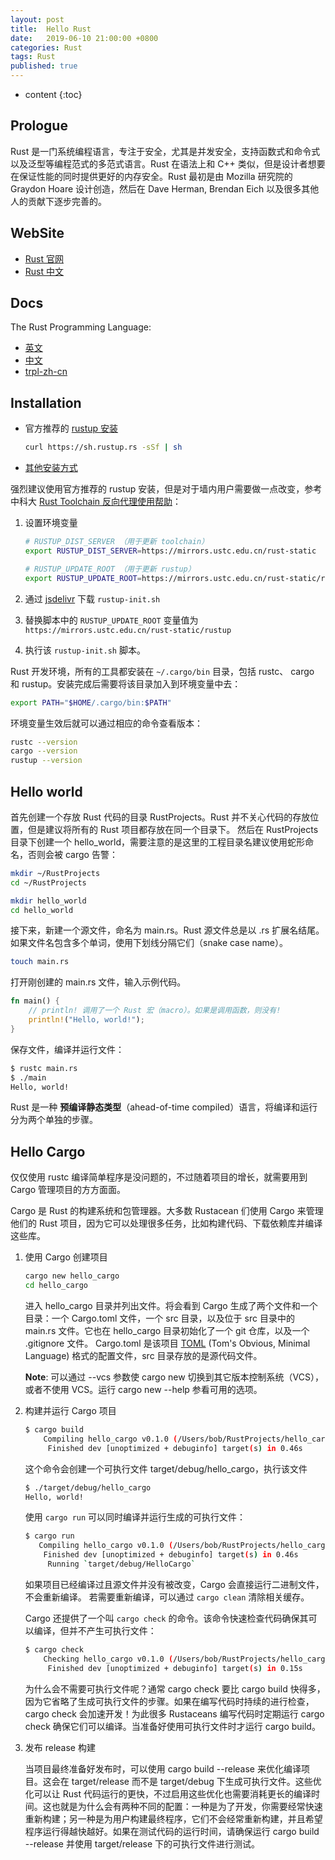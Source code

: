 ```yaml
---
layout: post
title:  Hello Rust
date:   2019-06-10 21:00:00 +0800
categories: Rust
tags: Rust
published: true
---
```


* content
{:toc}

## Prologue

Rust 是一门系统编程语言，专注于安全，尤其是并发安全，支持函数式和命令式以及泛型等编程范式的多范式语言。Rust 在语法上和 C++ 类似，但是设计者想要在保证性能的同时提供更好的内存安全。Rust 最初是由 Mozilla 研究院的 Graydon Hoare 设计创造，然后在 Dave Herman, Brendan Eich 以及很多其他人的贡献下逐步完善的。

## WebSite

* [Rust 官网](https://www.rust-lang.org/)
* [Rust 中文](https://rustlang-cn.org/)

## Docs

The Rust Programming Language:

* [英文](https://doc.rust-lang.org/book/)
* [中文](https://rustlang-cn.org/office/rust/book/)
* [trpl-zh-cn](https://kaisery.github.io/trpl-zh-cn/foreword.html)

## Installation

* 官方推荐的 [rustup 安装](https://www.rust-lang.org/tools/install)

    ```bash
    curl https://sh.rustup.rs -sSf | sh
    ```

* [其他安装方式](https://forge.rust-lang.org/other-installation-methods.html)

强烈建议使用官方推荐的 rustup 安装，但是对于墙内用户需要做一点改变，参考中科大 [Rust Toolchain 反向代理使用帮助](https://mirrors.ustc.edu.cn/help/rust-static.html)：

1. 设置环境变量

    ```bash
    # RUSTUP_DIST_SERVER （用于更新 toolchain）
    export RUSTUP_DIST_SERVER=https://mirrors.ustc.edu.cn/rust-static

    # RUSTUP_UPDATE_ROOT （用于更新 rustup）
    export RUSTUP_UPDATE_ROOT=https://mirrors.ustc.edu.cn/rust-static/rustup
    ```

2. 通过 [jsdelivr](https://cdn.jsdelivr.net/gh/rust-lang-nursery/rustup.rs/rustup-init.sh) 下载 `rustup-init.sh`
3. 替换脚本中的 `RUSTUP_UPDATE_ROOT` 变量值为 `https://mirrors.ustc.edu.cn/rust-static/rustup`
4. 执行该 `rustup-init.sh` 脚本。

Rust 开发环境，所有的工具都安装在 `~/.cargo/bin` 目录，包括 rustc、 cargo 和 rustup。安装完成后需要将该目录加入到环境变量中去：

```bash
export PATH="$HOME/.cargo/bin:$PATH"
```

环境变量生效后就可以通过相应的命令查看版本：

```bash
rustc --version
cargo --version
rustup --version
```

## Hello world

首先创建一个存放 Rust 代码的目录 RustProjects。Rust 并不关心代码的存放位置，但是建议将所有的 Rust 项目都存放在同一个目录下。
然后在 RustProjects 目录下创建一个 hello_world，需要注意的是这里的工程目录名建议使用蛇形命名，否则会被 cargo 告警：

```bash
mkdir ~/RustProjects
cd ~/RustProjects

mkdir hello_world
cd hello_world
```

接下来，新建一个源文件，命名为 main.rs。Rust 源文件总是以 .rs 扩展名结尾。如果文件名包含多个单词，使用下划线分隔它们（snake case name）。

```bash
touch main.rs
```

打开刚创建的 main.rs 文件，输入示例代码。

```rust
fn main() {
    // println! 调用了一个 Rust 宏（macro）。如果是调用函数，则没有!
    println!("Hello, world!");
}
```

保存文件，编译并运行文件：

```bash
$ rustc main.rs
$ ./main
Hello, world!
```

Rust 是一种 **预编译静态类型**（ahead-of-time compiled）语言，将编译和运行分为两个单独的步骤。

## Hello Cargo

仅仅使用 rustc 编译简单程序是没问题的，不过随着项目的增长，就需要用到 Cargo 管理项目的方方面面。

Cargo 是 Rust 的构建系统和包管理器。大多数 Rustacean 们使用 Cargo 来管理他们的 Rust 项目，因为它可以处理很多任务，比如构建代码、下载依赖库并编译这些库。

1. 使用 Cargo 创建项目

    ```bash
    cargo new hello_cargo
    cd hello_cargo
    ```

    进入 hello_cargo 目录并列出文件。将会看到 Cargo 生成了两个文件和一个目录：一个 Cargo.toml 文件，一个 src 目录，以及位于 src 目录中的 main.rs 文件。它也在 hello_cargo 目录初始化了一个 git 仓库，以及一个 .gitignore 文件。
    Cargo.toml 是该项目 [TOML](https://github.com/toml-lang/toml) (Tom's Obvious, Minimal Language) 格式的配置文件，src 目录存放的是源代码文件。

    **Note**: 可以通过 --vcs 参数使 cargo new 切换到其它版本控制系统（VCS），或者不使用 VCS。运行 cargo new --help 参看可用的选项。

2. 构建并运行 Cargo 项目

    ```bash
    $ cargo build
        Compiling hello_cargo v0.1.0 (/Users/bob/RustProjects/hello_cargo)
         Finished dev [unoptimized + debuginfo] target(s) in 0.46s
    ```

    这个命令会创建一个可执行文件 target/debug/hello_cargo，执行该文件

    ```bash
    $ ./target/debug/hello_cargo
    Hello, world!
    ```

    使用 `cargo run` 可以同时编译并运行生成的可执行文件：

    ```bash
    $ cargo run
       Compiling hello_cargo v0.1.0 (/Users/bob/RustProjects/hello_cargo)
        Finished dev [unoptimized + debuginfo] target(s) in 0.46s
         Running `target/debug/HelloCargo`
    ```

    如果项目已经编译过且源文件并没有被改变，Cargo 会直接运行二进制文件，不会重新编译。
    若需要重新编译，可以通过 `cargo clean` 清除相关缓存。

    Cargo 还提供了一个叫 `cargo check` 的命令。该命令快速检查代码确保其可以编译，但并不产生可执行文件：

    ```bash
    $ cargo check
        Checking hello_cargo v0.1.0 (/Users/bob/RustProjects/hello_cargo)
         Finished dev [unoptimized + debuginfo] target(s) in 0.15s
    ```

    为什么会不需要可执行文件呢？通常 cargo check 要比 cargo build 快得多，因为它省略了生成可执行文件的步骤。如果在编写代码时持续的进行检查，cargo check 会加速开发！为此很多 Rustaceans 编写代码时定期运行 cargo check 确保它们可以编译。当准备好使用可执行文件时才运行 cargo build。

3. 发布 release 构建

    当项目最终准备好发布时，可以使用 cargo build --release 来优化编译项目。这会在 target/release 而不是 target/debug 下生成可执行文件。这些优化可以让 Rust 代码运行的更快，不过启用这些优化也需要消耗更长的编译时间。这也就是为什么会有两种不同的配置：一种是为了开发，你需要经常快速重新构建；另一种是为用户构建最终程序，它们不会经常重新构建，并且希望程序运行得越快越好。如果在测试代码的运行时间，请确保运行 cargo build --release 并使用 target/release 下的可执行文件进行测试。
